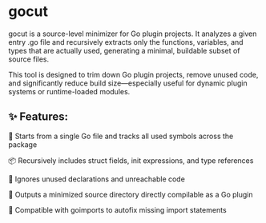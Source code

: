 # gocut

gocut is a source-level minimizer for Go plugin projects. It analyzes a given entry .go file and recursively extracts only the functions, variables, and types that are actually used, generating a minimal, buildable subset of source files.

This tool is designed to trim down Go plugin projects, remove unused code, and significantly reduce build size—especially useful for dynamic plugin systems or runtime-loaded modules.

## ✨ Features:
🚀 Starts from a single Go file and tracks all used symbols across the package

📦 Recursively includes struct fields, init expressions, and type references

🧠 Ignores unused declarations and unreachable code

📁 Outputs a minimized source directory directly compilable as a Go plugin

🔧 Compatible with goimports to autofix missing import statements
